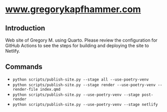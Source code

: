 # www.gregorykapfhammer.com

## Introduction

Web site of Gregory M. using Quarto. Please review the configuration for GitHub
Actions to see the steps for building and deploying the site to Netlify.

## Commands

- `python scripts/publish-site.py --stage all --use-poetry-venv`
- `python scripts/publish-site.py --stage render --use-poetry-venv --render-file index.qmd`
- `python scripts/publish-site.py --use-poetry-venv --stage post-render`
- `python scripts/publish-site.py --use-poetry-venv --stage netlify`

